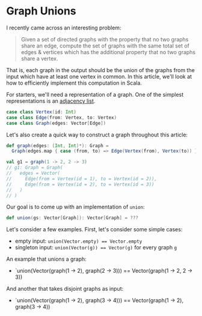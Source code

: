 # Graph Unions

I recently came across an interesting problem:

> Given a set of directed graphs with the property that no two graphs share an edge, compute the set of graphs with the same total set of edges & vertices which has the additional property that no two graphs share a vertex.

That is, each graph in the output should be the union of the graphs from the input which have at least one vertex in common. In this article, we'll look at how to efficiently implement this computation in Scala.

For starters, we'll need a representation of a graph. One of the simplest representations is an [adjacency list](https://en.wikipedia.org/wiki/Adjacency_list).

```scala
case class Vertex(id: Int)
case class Edge(from: Vertex, to: Vertex)
case class Graph(edges: Vector[Edge])
```

Let's also create a quick way to construct a graph throughout this article:

```scala
def graph(edges: (Int, Int)*): Graph =
  Graph(edges.map { case (from, to) => Edge(Vertex(from), Vertex(to)) }.toVector)

val g1 = graph(1 -> 2, 2 -> 3)
// g1: Graph = Graph(
//   edges = Vector(
//     Edge(from = Vertex(id = 1), to = Vertex(id = 2)),
//     Edge(from = Vertex(id = 2), to = Vertex(id = 3))
//   )
// )
```

Our goal is to come up with an implementation of `union`:

```scala
def union(gs: Vector[Graph]): Vector[Graph] = ???
```

Let's consider a few examples. First, let's consider some simple cases:
- empty input: `union(Vector.empty) == Vector.empty`
- singleton input: `union(Vector(g)) == Vector(g)` for every graph `g`

An example that unions a graph:
- `union(Vector(graph(1 -> 2), graph(2 -> 3))) == Vector(graph(1 -> 2, 2 -> 3))

And another that takes disjoint graphs as input:
- `union(Vector(graph(1 -> 2), graph(3 -> 4))) == Vector(graph(1 -> 2), graph(3 -> 4))

